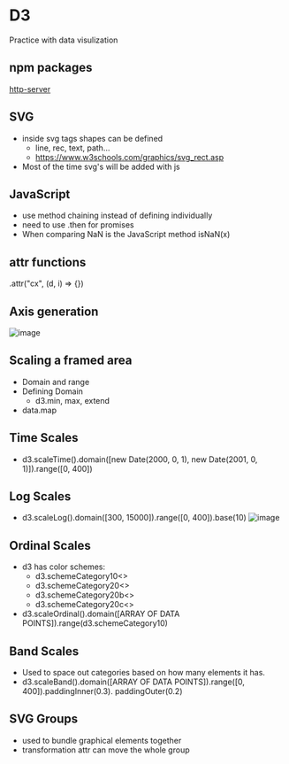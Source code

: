 # D3
 Practice with data visulization

 ## npm packages
 [http-server](https://www.npmjs.com/package/http-server)

 ## SVG
 * inside svg tags shapes can be defined
   * line, rec, text, path...
   * https://www.w3schools.com/graphics/svg_rect.asp
 * Most of the time svg's will be added with js

## JavaScript
* use method chaining instead of defining individually
* need to use .then for promises
* When comparing NaN is the JavaScript method isNaN(x)

## attr functions
.attr("cx", (d, i) => {})

## Axis generation
![image](https://user-images.githubusercontent.com/16611773/150421824-6ec5e2dc-9e95-4973-813a-898499927212.png)


## Scaling a framed area
* Domain and range
* Defining Domain
  * d3.min, max, extend
* data.map


## Time Scales
* d3.scaleTime().domain([new Date(2000, 0, 1), new Date(2001, 0, 1)]).range([0, 400])

## Log Scales
* d3.scaleLog().domain([300, 15000]).range([0, 400]).base(10)
![image](https://user-images.githubusercontent.com/16611773/150375719-47afe317-8553-4387-9601-6490cd386188.png)

## Ordinal Scales
* d3 has color schemes: 
  * d3.schemeCategory10<>
  * d3.schemeCategory20<>
  * d3.schemeCategory20b<>
  * d3.schemeCategory20c<>
* d3.scaleOrdinal().domain([ARRAY OF DATA POINTS]).range(d3.schemeCategory10)

## Band Scales
* Used to space out categories based on how many elements it has. 
* d3.scaleBand().domain([ARRAY OF DATA POINTS]).range([0, 400]).paddingInner(0.3). paddingOuter(0.2)


## SVG Groups
* used to bundle graphical elements together
* transformation attr can move the whole group
